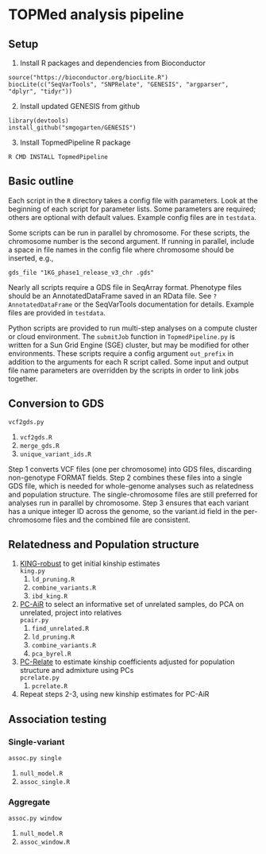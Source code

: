 # TOPMed analysis pipeline

## Setup

1. Install R packages and dependencies from Bioconductor
```{r}
source("https://bioconductor.org/biocLite.R")
biocLite(c("SeqVarTools", "SNPRelate", "GENESIS", "argparser", "dplyr", "tidyr"))
```
2. Install updated GENESIS from github
```{r}
library(devtools)
install_github("smgogarten/GENESIS")
```
3. Install TopmedPipeline R package
```
R CMD INSTALL TopmedPipeline
```

## Basic outline

Each script in the `R` directory takes a config file with parameters. Look at the beginning of each script for parameter lists. Some parameters are required; others are optional with default values.
Example config files are in `testdata`.

Some scripts can be run in parallel by chromosome. For these scripts, the chromosome number is the second argument. If running in parallel, include a space in file names in the config file where chromosome should be inserted, e.g.,
```
gds_file "1KG_phase1_release_v3_chr .gds"
```

Nearly all scripts require a GDS file in SeqArray format. Phenotype files should be an AnnotatedDataFrame saved in an RData file. See `?AnnotatedDataFrame` or the SeqVarTools documentation for details. Example files are provided in `testdata`.

Python scripts are provided to run multi-step analyses on a compute
cluster or cloud environment. The `submitJob` function in `TopmedPipeline.py` is written
for a Sun Grid Engine (SGE) cluster, but may be modified for other
environments. These scripts require a config argument `out_prefix` in
addition to the arguments for each R script called. Some input and output
file name parameters are overridden by the scripts in order to link
jobs together.


## Conversion to GDS

`vcf2gds.py`

1. `vcf2gds.R`
2. `merge_gds.R`
3. `unique_variant_ids.R`

Step 1 converts VCF files (one per chromosome) into GDS files,
discarding non-genotype FORMAT fields. Step 2 combines these files
into a single GDS file, which is needed for whole-genome analyses such
as relatedness and population structure. The single-chromosome files
are still preferred for analyses run in parallel by chromosome. Step 3
ensures that each variant has a unique integer ID across the genome,
so the variant.id field in the per-chromosome files and the combined
file are consistent.


## Relatedness and Population structure

1. [KING-robust](http://www.ncbi.nlm.nih.gov/pubmed/20926424) to get
initial kinship estimates  
    `king.py`
    1. `ld_pruning.R`
    2. `combine_variants.R`
    3. `ibd_king.R`
2. [PC-AiR](http://www.ncbi.nlm.nih.gov/pubmed/25810074) to select an
informative set of unrelated samples, do PCA on unrelated, project
into relatives  
    `pcair.py`
    1. `find_unrelated.R`
    2. `ld_pruning.R`
    3. `combine_variants.R`
    4. `pca_byrel.R`
3. [PC-Relate](http://www.ncbi.nlm.nih.gov/pubmed/26748516) to
estimate kinship coefficients adjusted for population structure and
admixture using PCs  
    `pcrelate.py`
    1. `pcrelate.R`
4. Repeat steps 2-3, using new kinship estimates for PC-AiR


## Association testing

### Single-variant

`assoc.py single` 

1. `null_model.R`
2. `assoc_single.R`

### Aggregate

`assoc.py window` 

1. `null_model.R`
2. `assoc_window.R`
